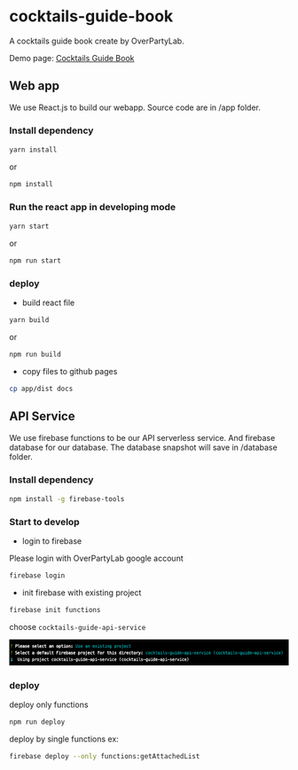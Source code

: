 # cocktails-guide-book
A cocktails guide book create by OverPartyLab.

Demo page: [Cocktails Guide Book](https://overpartylab.github.io/cocktails-guide-book/)


## Web app

We use React.js to build our webapp. Source code are in /app folder.

### Install dependency

```sh
yarn install
```
or
```sh
npm install
```

### Run the react app in developing mode
```sh
yarn start
```
or
```sh
npm run start
```

### deploy

* build react file

```sh
yarn build
```
or
```sh
npm run build
```

* copy files to github pages

```sh
cp app/dist docs
```


## API Service

We use firebase functions to be our API serverless service. And firebase database for our database. The database snapshot will save in /database folder.

### Install dependency

```sh
npm install -g firebase-tools
```

### Start to develop

* login to firebase

Please login with OverPartyLab google account

```sh
firebase login
```

* init firebase with existing project
```sh
firebase init functions
```

choose ```cocktails-guide-api-service```

![main](design/images/firebase-init.png "main")

### deploy

deploy only functions
```sh
npm run deploy
```

deploy by single functions
ex:
```sh
firebase deploy --only functions:getAttachedList
```
